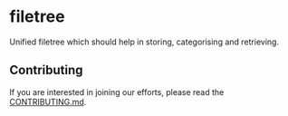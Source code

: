 # filetree

Unified filetree which should help in storing, categorising and retrieving.

## Contributing

If you are interested in joining our efforts, please read the [CONTRIBUTING.md](CONTRIBUTING.md).
